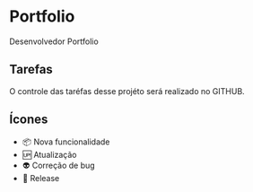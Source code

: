 # Portfolio

Desenvolvedor Portfolio

## Tarefas

O controle das taréfas desse projéto será realizado no GITHUB.

## Ícones

- :package: Nova funcionalidade
- :up: Atualização
- :alien: Correção de bug
- :checkered_flag: Release